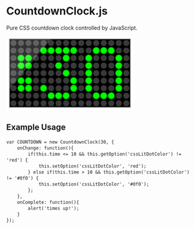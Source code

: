# CountdownClock.js
Pure CSS countdown clock controlled by JavaScript.

![ScreenShot](/ScreenShot.png?raw=true "Optional Title")

## Example Usage
```
var COUNTDOWN = new CountdownClock(30, {
    onChange: function(){
        if(this.time <= 10 && this.getOption('cssLitDotColor') != 'red') {
            this.setOption('cssLitDotColor', 'red');
        } else if(this.time > 10 && this.getOption('cssLitDotColor') != '#0f0') {
            this.setOption('cssLitDotColor', '#0f0');
        };
    },
    onComplete: function(){
        alert('times up!');
    }
});
```
